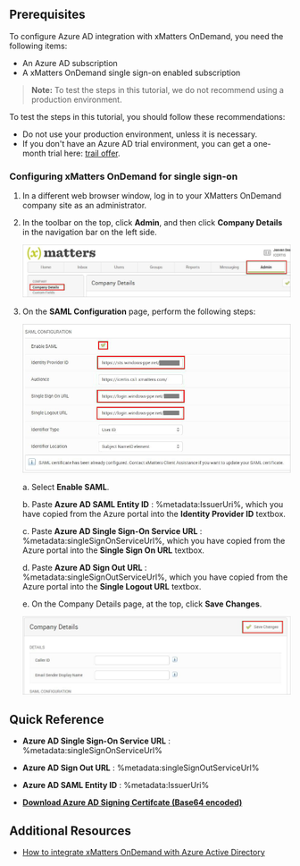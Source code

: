 ## Prerequisites

To configure Azure AD integration with xMatters OnDemand, you need the following items:

- An Azure AD subscription
- A xMatters OnDemand single sign-on enabled subscription

> **Note:**
> To test the steps in this tutorial, we do not recommend using a production environment.

To test the steps in this tutorial, you should follow these recommendations:

- Do not use your production environment, unless it is necessary.
- If you don't have an Azure AD trial environment, you can get a one-month trial here: [trail offer](https://azure.microsoft.com/pricing/free-trial/).

### Configuring xMatters OnDemand for single sign-on

1. In a different web browser window, log in to your XMatters OnDemand company site as an administrator.

2. In the toolbar on the top, click **Admin**, and then click **Company Details** in the navigation bar on the left side.
   
    ![Admin](./media/ic776795.png "Admin")

3. On the **SAML Configuration** page, perform the following steps:
   
    ![SAML configuration](./media/ic776796.png "SAML configuration")
   
    a. Select **Enable SAML**.
   
    b. Paste **Azure AD SAML Entity ID** : %metadata:IssuerUri%, which you have copied from the Azure portal into the **Identity Provider ID** textbox.
   
    c. Paste **Azure AD Single Sign-On Service URL** : %metadata:singleSignOnServiceUrl%, which you have copied from the Azure portal into the **Single Sign On URL** textbox.
   
    d. Paste **Azure AD Sign Out URL** : %metadata:singleSignOutServiceUrl%, which you have copied from the Azure portal into the **Single Logout URL** textbox.
   
    e. On the Company Details page, at the top, click **Save Changes**.
    
    ![Company details](./media/ic776797.png "Company details")

## Quick Reference

* **Azure AD Single Sign-On Service URL** : %metadata:singleSignOnServiceUrl%

* **Azure AD Sign Out URL** : %metadata:singleSignOutServiceUrl%

* **Azure AD SAML Entity ID** : %metadata:IssuerUri%

* **[Download Azure AD Signing Certifcate (Base64 encoded)](%metadata:certificateDownloadBase64Url%)**

## Additional Resources

* [How to integrate xMatters OnDemand with Azure Active Directory](https://docs.microsoft.com/azure/active-directory/active-directory-saas-xmatters-ondemand-tutorial)
